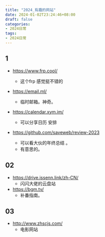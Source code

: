 ```yaml
---
title: "2024_有趣的网站"
date: 2024-01-02T23:24:46+08:00
draft: false
categories:
- 2024日常
tags:
- 2024日常
---
```



## 1


- https://www.frp.cool/
	- 这个frp 感觉挺不错的 

- https://email.ml/
	- 临时邮箱。神奇。

- https://calendar.xym.im/
	- 可以分享日历 安排 

- https://github.com/saveweb/review-2023
	- 可以看大伙的年终总结 。
	- 有意思的。

## 02 
- https://drive.issenn.link/zh-CN/
	- 闪闪大佬的云盘站
- https://bgm.tv/
	- 补番指南。


## 03 
- http://www.zhscjs.com/
	- 电影网站